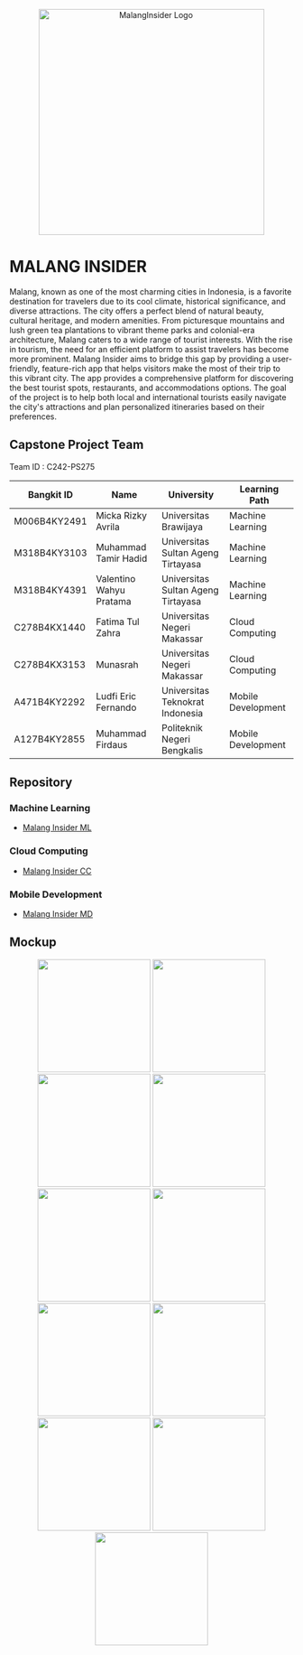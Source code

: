 <p align="center"><a href="https://github.com/ericfernando19/insider" target="_blank"><img src="https://github.com/user-attachments/assets/483b89ee-e9a0-4586-b6ea-2af29fa9b851" width="400" alt="MalangInsider Logo"></a></p>


# MALANG INSIDER
Malang, known as one of the most charming cities in Indonesia, is a favorite destination for travelers due to its cool climate, historical significance, and diverse attractions. The city offers a perfect blend of natural beauty, cultural heritage, and modern amenities. From picturesque mountains and lush green tea plantations to vibrant theme parks and colonial-era architecture, Malang caters to a wide range of tourist interests.
With the rise in tourism, the need for an efficient platform to assist travelers has become more prominent. Malang Insider aims to bridge this gap by providing a user-friendly, feature-rich app that helps visitors make the most of their trip to this vibrant city. The app provides a comprehensive platform for discovering the best tourist spots, restaurants, and accommodations options. The goal of the project is to help both local and international tourists easily navigate the city's attractions and plan personalized itineraries based on their preferences.

## Capstone Project Team
Team ID : C242-PS275

| Bangkit ID | Name | University | Learning Path |
| ------ | ------ | ------ | ------ |
| M006B4KY2491 | Micka Rizky Avrila | Universitas Brawijaya | Machine Learning |
| M318B4KY3103 | Muhammad Tamir Hadid | Universitas Sultan Ageng Tirtayasa | Machine Learning |
| M318B4KY4391 | Valentino Wahyu Pratama | Universitas Sultan Ageng Tirtayasa | Machine Learning |
| C278B4KX1440 | Fatima Tul Zahra | Universitas Negeri Makassar | Cloud Computing |
| C278B4KX3153 | Munasrah | Universitas Negeri Makassar | Cloud Computing |
| A471B4KY2292 | Ludfi Eric Fernando | Universitas Teknokrat Indonesia | Mobile Development |
| A127B4KY2855 | Muhammad Firdaus | Politeknik Negeri Bengkalis | Mobile Development |


## Repository

###  Machine Learning
- [Malang Insider ML](https://github.com/ericfernando19/insider/tree/main/MalangInsider-ML-main)

### Cloud Computing
-  [Malang Insider CC](https://github.com/ericfernando19/insider)

### Mobile Development
-  [Malang Insider MD](https://github.com/ericfernando19/insider/tree/main/Md/InsiderApp)

## Mockup
<p align="center">
  <img src="https://github.com/user-attachments/assets/db09cf9d-269d-4788-b57a-ac79bb95400a" width="200">
  <img src="https://github.com/user-attachments/assets/884ef268-fb88-4581-90c6-b8ea3c0e5ec2" width="200">
  <img src="https://github.com/user-attachments/assets/ea2205f8-9acd-4236-b499-e056a98a14e2" width="200">
  <img src="https://github.com/user-attachments/assets/b9f25ad9-320f-4452-b35e-b7e2afca7ad6" width="200">
  <img src="https://github.com/user-attachments/assets/5a9e606a-b60b-4c08-86b6-ccb457d41653" width="200">
  <img src="https://github.com/user-attachments/assets/8cc2a234-eb83-4bd3-8181-a563a51905f0" width="200">
  <img src="https://github.com/user-attachments/assets/60a3d882-c998-4eed-aaca-02d8aed3e936" width="200">
  <img src="https://github.com/user-attachments/assets/569c40fd-c77b-430d-a86f-997b23091a3d" width="200">
  <img src="https://github.com/user-attachments/assets/b5eed60c-6f7e-49cc-b42f-eae8ec9903d6" width="200">
  <img src="https://github.com/user-attachments/assets/685b5b30-d415-4a43-b6bd-181b15d682c5" width="200">
  <img src="https://github.com/user-attachments/assets/90b9ca9f-701e-4923-be2a-b1d2c000039f" width="200">
</p>
